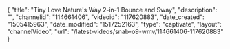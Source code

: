 {
    "title": "Tiny Love Nature's Way 2-in-1 Bounce and Sway",
    "description": "",
    "channelid": "114661406",
    "videoid": "117620883",
    "date_created": "1505415963",
    "date_modified": "1517252163",
    "type": "captivate",
    "layout": "channelVideo",
    "url": "\/latest-videos\/snab-o9-wmv\/114661406-117620883"
}